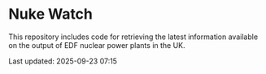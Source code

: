 # Nuke Watch

This repository includes code for retrieving the latest information available on the output of EDF nuclear power plants in the UK.

Last updated: 2025-09-23 07:15